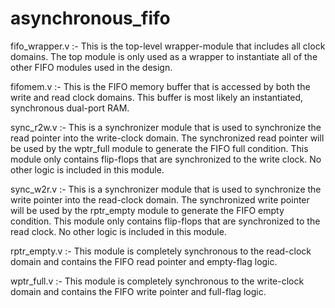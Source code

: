 # asynchronous_fifo

fifo_wrapper.v :- This is the top-level wrapper-module that includes all clock domains. The top module is only used as a wrapper to instantiate all of the other FIFO modules used in the design.

fifomem.v :- This is the FIFO memory buffer that is accessed by both the write and read clock domains. This buffer is most likely an instantiated, synchronous dual-port RAM.

sync_r2w.v :- This is a synchronizer module that is used to synchronize the read pointer into the write-clock domain. The synchronized read pointer will be used by the wptr_full module to generate the FIFO full condition. This module only contains flip-flops that are synchronized to the write clock. No other logic is included in this module.

sync_w2r.v :- This is a synchronizer module that is used to synchronize the write pointer into the read-clock domain. The synchronized write pointer will be used by the rptr_empty module to generate the FIFO empty condition. This module only contains flip-flops that are synchronized to the read clock. No other logic is included in this module.

rptr_empty.v :- This module is completely synchronous to the read-clock domain and contains the FIFO read pointer and empty-flag logic.

wptr_full.v :- This module is completely synchronous to the write-clock domain and contains the FIFO write pointer and full-flag logic.
